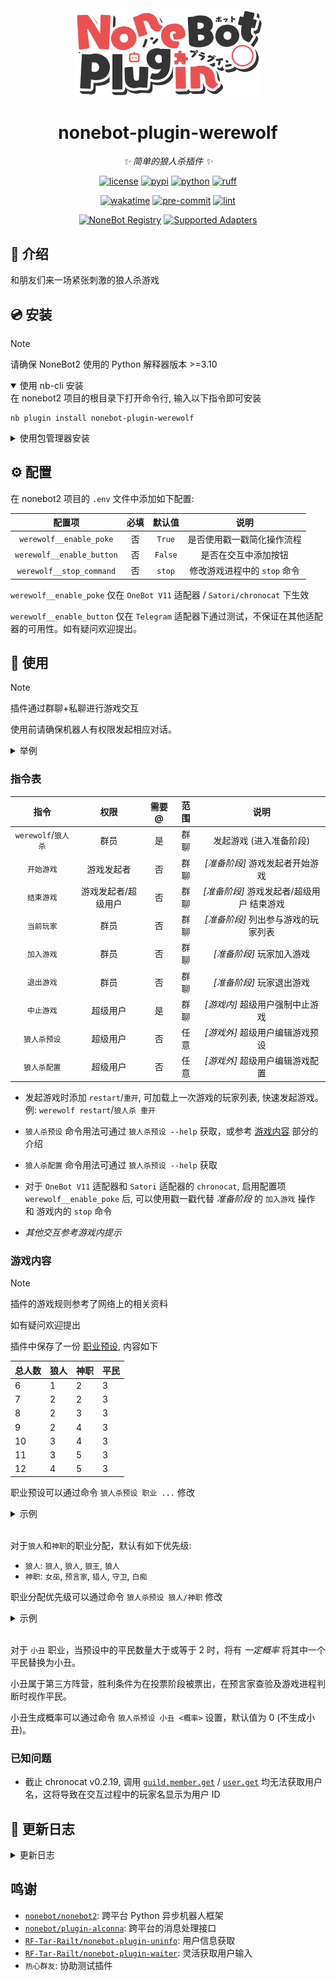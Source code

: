 <div align="center">
  <a href="https://v2.nonebot.dev/store">
    <img src="https://raw.githubusercontent.com/wyf7685/wyf7685/main/assets/NoneBotPlugin.svg" width="300" alt="logo">
  </a>
</div>

<div align="center">

# nonebot-plugin-werewolf

_✨ 简单的狼人杀插件 ✨_

[![license](https://img.shields.io/github/license/wyf7685/nonebot-plugin-werewolf.svg)](./LICENSE)
[![pypi](https://img.shields.io/pypi/v/nonebot-plugin-werewolf?logo=python&logoColor=edb641)](https://pypi.python.org/pypi/nonebot-plugin-werewolf)
[![python](https://img.shields.io/badge/python-3.10+-blue?logo=python&logoColor=edb641)](https://www.python.org/)
[![ruff](https://img.shields.io/endpoint?url=https://raw.githubusercontent.com/charliermarsh/ruff/main/assets/badge/v2.json)](https://github.com/astral-sh/ruff)

[![wakatime](https://wakatime.com/badge/user/b097681b-c224-44ec-8e04-e1cf71744655/project/70a7f68d-5625-4989-9476-be6877408332.svg)](https://wakatime.com/badge/user/b097681b-c224-44ec-8e04-e1cf71744655/project/70a7f68d-5625-4989-9476-be6877408332)
[![pre-commit](https://results.pre-commit.ci/badge/github/wyf7685/nonebot-plugin-werewolf/master.svg)](https://results.pre-commit.ci/latest/github/wyf7685/nonebot-plugin-werewolf/master)
[![lint](https://github.com/wyf7685/nonebot-plugin-werewolf/actions/workflows/lint.yml/badge.svg?branch=master&event=push)](https://github.com/wyf7685/nonebot-plugin-werewolf/actions/workflows/lint.yml)

<!-- https://github.com/lgc2333/nonebot-registry-badge -->
[![NoneBot Registry](https://img.shields.io/endpoint?url=https%3A%2F%2Fnbbdg.lgc2333.top%2Fplugin%2Fnonebot-plugin-werewolf)](https://registry.nonebot.dev/plugin/nonebot-plugin-werewolf:nonebot_plugin_werewolf)
[![Supported Adapters](https://img.shields.io/endpoint?url=https%3A%2F%2Fnbbdg.lgc2333.top%2Fplugin-adapters%2Fnonebot-plugin-werewolf)](https://registry.nonebot.dev/plugin/nonebot-plugin-werewolf:nonebot_plugin_werewolf)

</div>

## 📖 介绍

和朋友们来一场紧张刺激的狼人杀游戏

## 💿 安装

> [!note]
>
> 请确保 NoneBot2 使用的 Python 解释器版本 >=3.10

<details open>
<summary>使用 nb-cli 安装</summary>
在 nonebot2 项目的根目录下打开命令行, 输入以下指令即可安装

    nb plugin install nonebot-plugin-werewolf

</details>

<details>
<summary>使用包管理器安装</summary>
在 nonebot2 项目的插件目录下, 打开命令行, 根据你使用的包管理器, 输入相应的安装命令

<details>
<summary>pip</summary>

    pip install nonebot-plugin-werewolf

</details>
<details>
<summary>pdm</summary>

    pdm add nonebot-plugin-werewolf

</details>
<details>
<summary>poetry</summary>

    poetry add nonebot-plugin-werewolf

</details>
<details>
<summary>conda</summary>

    conda install nonebot-plugin-werewolf

</details>

打开 nonebot2 项目根目录下的 `pyproject.toml` 文件, 在 `[tool.nonebot]` 部分追加写入

    plugins = ["nonebot_plugin_werewolf"]

</details>

## ⚙️ 配置

在 nonebot2 项目的 `.env` 文件中添加如下配置:

|          配置项           | 必填  | 默认值  |             说明             |
| :-----------------------: | :---: | :-----: | :--------------------------: |
|  `werewolf__enable_poke`  |  否   | `True`  |  是否使用戳一戳简化操作流程  |
| `werewolf__enable_button` |  否   | `False` |     是否在交互中添加按钮     |
| `werewolf__stop_command`  |  否   | `stop`  | 修改游戏进程中的 `stop` 命令 |

`werewolf__enable_poke` 仅在 `OneBot V11` 适配器 / `Satori/chronocat` 下生效

`werewolf__enable_button` 仅在 `Telegram` 适配器下通过测试，不保证在其他适配器的可用性。如有疑问欢迎提出。

## 🎉 使用

> [!note]
>
> 插件通过群聊+私聊进行游戏交互
>
> 使用前请确保机器人有权限发起相应对话。

<details>
<summary>举例</summary>

~~众所周知，~~ QQ 官方机器人对主动消息有次数限制 ([参考](https://bot.q.qq.com/wiki/develop/api-v2/server-inter/message/send-receive/send.html))

因此，本插件~~可能~~无法在 `adapter-qq` 下正常运行

而对于野生机器人，现有协议端通常不支持或不建议使用临时私聊消息。

在使用本插件前，应当确保机器人可以正常向玩家发送私聊消息。~~即保证机器人与玩家为好友关系~~

</details>

### 指令表

|        指令         |        权限         | 需要@ | 范围  |                   说明                    |
| :-----------------: | :-----------------: | :---: | :---: | :---------------------------------------: |
| `werewolf`/`狼人杀` |        群员         |  是   | 群聊  |          发起游戏 (进入准备阶段)          |
|     `开始游戏`      |     游戏发起者      |  否   | 群聊  |      _[准备阶段]_ 游戏发起者开始游戏      |
|     `结束游戏`      | 游戏发起者/超级用户 |  否   | 群聊  | _[准备阶段]_ 游戏发起者/超级用户 结束游戏 |
|     `当前玩家`      |        群员         |  否   | 群聊  |    _[准备阶段]_ 列出参与游戏的玩家列表    |
|     `加入游戏`      |        群员         |  否   | 群聊  |         _[准备阶段]_ 玩家加入游戏         |
|     `退出游戏`      |        群员         |  否   | 群聊  |         _[准备阶段]_ 玩家退出游戏         |
|     `中止游戏`      |      超级用户       |  是   | 群聊  |      _[游戏内]_ 超级用户强制中止游戏      |
|    `狼人杀预设`     |      超级用户       |  否   | 任意  |      _[游戏外]_ 超级用户编辑游戏预设      |
|    `狼人杀配置`     |      超级用户       |  否   | 任意  |      _[游戏外]_ 超级用户编辑游戏配置      |

 - 发起游戏时添加 `restart`/`重开`, 可加载上一次游戏的玩家列表, 快速发起游戏。例: `werewolf restart`/`狼人杀 重开`

 - `狼人杀预设` 命令用法可通过 `狼人杀预设 --help` 获取，或参考 [游戏内容](#游戏内容) 部分的介绍

 - `狼人杀配置` 命令用法可通过 `狼人杀预设 --help` 获取

 - 对于 `OneBot V11` 适配器和 `Satori` 适配器的 `chronocat`, 启用配置项 `werewolf__enable_poke` 后, 可以使用戳一戳代替 _准备阶段_ 的 `加入游戏` 操作 和 游戏内的 `stop` 命令

 - _其他交互参考游戏内提示_


### 游戏内容

> [!note]
>
> 插件的游戏规则参考了网络上的相关资料
>
> 如有疑问欢迎提出

插件中保存了一份 [职业预设](./nonebot_plugin_werewolf/constant.py), 内容如下

| 总人数 | 狼人 | 神职 | 平民 |
| ------ | ---- | ---- | ---- |
| 6      | 1    | 2    | 3    |
| 7      | 2    | 2    | 3    |
| 8      | 2    | 3    | 3    |
| 9      | 2    | 4    | 3    |
| 10     | 3    | 4    | 3    |
| 11     | 3    | 5    | 3    |
| 12     | 4    | 5    | 3    |

职业预设可以通过命令 `狼人杀预设 职业 ...` 修改

<details>
<summary>示例</summary>

 - 命令: `狼人杀预设 职业 6 1 3 2`

 - 上述命令指定当总人数为 6 时，狼人、神职、平民的数量分别为 1、3、2

</details>
<br/>

对于`狼人`和`神职`的职业分配，默认有如下优先级:

- `狼人`: `狼人`, `狼人`, `狼王`, `狼人`
- `神职`: `女巫`, `预言家`, `猎人`, `守卫`, `白痴`

职业分配优先级可以通过命令 `狼人杀预设 狼人/神职` 修改

<details>
<summary>示例</summary>

#### 命令 `狼人杀预设 狼人`

 - 命令: `狼人杀预设 狼人 狼 狼王 狼 狼`

 - 上述命令指定狼人的职业优先级为 `狼人`, `狼王`, `狼人`, `狼人`

#### 命令 `狼人杀预设 神职`

 - 命令: `狼人杀预设 神职 预言家 女巫 猎人 守卫 白痴`

 - 上述命令指定狼人的职业优先级为 `预言家`, `女巫`, `猎人`, `守卫`, `白痴`

> [!note]
>
> 以上两条命令均支持交互式输入
>
> 例：向机器人发送命令 `狼人杀预设 狼人`，在接下来的一条消息中发送 `狼人 狼王 狼人 狼人`
>
> 其效果等同于以上描述中的单条命令 `狼人杀预设 狼人 狼人 狼王 狼人 狼人`

</details>
<br/>

对于 `小丑` 职业，当预设中的平民数量大于或等于 2 时，将有 *一定概率* 将其中一个平民替换为小丑。

小丑属于第三方阵营，胜利条件为在投票阶段被票出，在预言家查验及游戏进程判断时视作平民。

小丑生成概率可以通过命令 `狼人杀预设 小丑 <概率>` 设置，默认值为 0 (不生成小丑)。

### 已知问题

- 截止 chronocat v0.2.19, 调用 [`guild.member.get`](https://github.com/chrononeko/chronocat/blob/8558ad9ff4319395d86abbfda22136939bf66780/packages/engine-chronocat-api/src/api/guild/member/get.ts) / [`user.get`](https://github.com/chrononeko/chronocat/blob/8558ad9ff4319395d86abbfda22136939bf66780/packages/engine-chronocat-api/src/api/user/get.ts) 均无法获取用户名，这将导致在交互过程中的玩家名显示为用户 ID

## 📝 更新日志

<details>
    <summary>更新日志</summary>

<!-- CHANGELOG -->

- 2025.04.17 v1.1.10

  - 添加狼人多选目标配置项显示
  - 在游戏开始时打乱并固定轮流发言模式的发言顺序

- 2025.04.15 v1.1.9

  - 添加游戏行为配置 `werewolf_multi_select`
  - 重构玩家类
  - 添加轮流发言模式缺失的 at 消息段

- 2025.02.13 v1.1.8

  - 优化交互按钮
  - 新增命令 `狼人杀配置` 用于调整游戏行为
  - 新增配置项 `werewolf__stop_command`

- 2024.10.31 v1.1.7

  - *Bug fix*

- 2024.10.31 v1.1.6

  - 新增超级用户中止游戏 (#7)
  - 新增快速发起上次游戏 (#8)
  - 准备阶段添加可选的交互按钮
  - 新增超级用户修改游戏预设 (#9)

- 2024.10.23 v1.1.5

  - 添加对 chronocat:poke 的支持
  - 游戏内 stop 命令使用 COMMAND_START
  - 使用 `anyio` 重写并发逻辑

- 2024.10.06 v1.1.3

  - 使用 `RF-Tar-Railt/nonebot-plugin-uninfo` 获取用户数据
  - 优化交互文本

- 2024.09.18 v1.1.2

  - 修改 Python 需求为 `>=3.10`

- 2024.09.11 v1.1.1

  - 修改 Python 需求为 `>=3.11`
  - 优化交互结果处理 ~~_可以在一局游戏中加入多个女巫了_~~

- 2024.09.09 v1.1.0

  - 新增职业 `小丑`
  - 修复守卫无法保护自己的 bug
  - 添加部分特殊职业的说明
  - 添加游戏过程中的日志输出

- 2024.09.04 v1.0.7

  - 优先使用群名片作为玩家名
  - 支持通过配置项修改职业分配优先级

- 2024.09.03 v1.0.6

  - 修复预言家查验狼王返回好人的 bug

- 2024.09.03 v1.0.5

  - 优化玩家交互体验
  - 添加游戏结束后死亡报告

- 2024.08.31 v1.0.1

  - 支持通过配置项修改职业预设

- 2024.08.31 v1.0.0

  - 插件开源

</details>

## 鸣谢

- [`nonebot/nonebot2`](https://github.com/nonebot/nonebot2): 跨平台 Python 异步机器人框架
- [`nonebot/plugin-alconna`](https://github.com/nonebot/plugin-alconna): 跨平台的消息处理接口
- [`RF-Tar-Railt/nonebot-plugin-uninfo`](https://github.com/RF-Tar-Railt/nonebot-plugin-uninfo): 用户信息获取
- [`RF-Tar-Railt/nonebot-plugin-waiter`](https://github.com/RF-Tar-Railt/nonebot-plugin-waiter): 灵活获取用户输入
- `热心群友`: 协助测试插件
